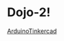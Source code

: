 # Dojo-2!
[ArduinoTinkercad](https://github.com/TobiasEscobar/Dojo-2/assets/98720272/07351b5c-b980-44b5-a380-f78eec11d8c7)
